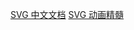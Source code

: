[SVG 中文文档](https://d3js.org.cn/svg/get_start/#%E7%AC%AC%E4%B8%80%E7%AB%A0-%E5%85%A5%E9%97%A8%E6%8C%87%E5%8D%97)
[SVG 动画精髓](https://segmentfault.com/a/1190000009378881)